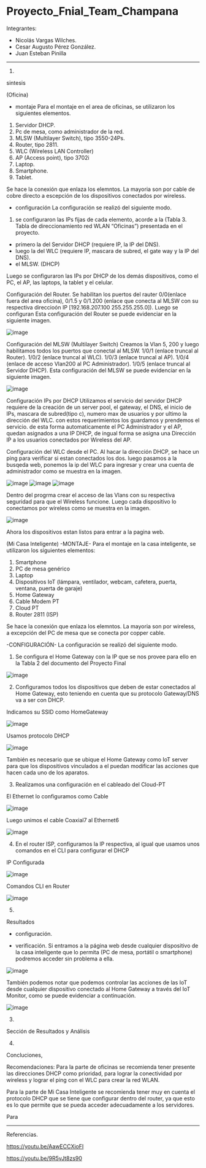 # Proyecto_Fnial_Team_Champana

Integrantes:
- Nicolás Vargas Wilches. 
- Cesar Augusto Pérez González.
- Juan Esteban Pinilla

______________________________
1)
sintesis

(Oficina)
- montaje
Para el montaje en el area de oficinas, se utilizaron los siguientes elementos.
1) Servidor DHCP.
1) Pc de mesa, como administrador de la red.
1) MLSW (Multilayer Switch), tipo 3550-24Ps.
1) Router, tipo 2811.
1) WLC (Wireless LAN Controller)
1) AP (Access point), tipo 3702i
3) Laptop.
1) Smartphone.
1) Tablet.

Se hace la conexión que enlaza los elemntos. La mayoria son por cable de cobre directo a escepción de los dispositivos conectados por wireless.

- configuración
La configuración se realizó del siguiente modo. 

1. se configuraron las IPs fijas de cada elemento, acorde a la (Tabla 3. Tabla de direccionamiento red WLAN “Oficinas”) presentada en el proyecto.
- primero la del Servidor DHCP (requiere IP, la IP del DNS).
- luego la del WLC (requiere IP, mascara de subred, el gate way y la IP del DNS).
- el MLSW. (DHCP)

Luego se configuraron las IPs por DHCP de los demás dispositivos, como el PC, el AP, las laptops, la tablet y el celular.

Configuración del Router.
Se habilitan los puertos del rauter 0/0(enlace fuera del area oficina), 0/1.5 y 0/1.200 (enlace que conecta al MLSW con su respectiva direccioón IP [192.168.207.100  255.255.255.0]). Luego se configuran
Esta configuración del Router se puede evidenciar en la siguiente imagen.

![image](https://user-images.githubusercontent.com/110790300/199743508-baba5e1b-6efb-41e5-a0c3-03e6036ba56d.png)

Configuración del MLSW (Multilayer Switch)
Creamos la Vlan 5, 200 y luego habilitamos todos los puertos que conectal al MLSW. 
1/0/1 (enlace truncal al Router).
1/0/2 (enlace truncal al WLC).
1/0/3 (enlace truncal al AP).
1/0/4 (enlace de acceso Vlan200 al PC Administrador).
1/0/5 (enlace truncal al Servidor DHCP).
Esta configuración del MLSW se puede evidenciar en la siguiente imagen.

![image](https://user-images.githubusercontent.com/110790300/199749979-66592017-53a7-4e83-8859-3cee40734767.png)

Configuración IPs por DHCP
Utilizamos el servicio del servidor DHCP
requiere de la creación de un server pool, el gateway, el DNS, el inicio de IPs, mascara de subred(tipo c), numero max de usuarios y por ultimo la dirección del WLC.
con estos requerimientos los guardamos y prendemos el servicio. 
de esta forma automaticamente el PC Administrador y el AP, quedan asignados a una IP DHCP, de ingual forma se asigna una Dirección IP a los usuarios conectados por Wireless del AP.

Configuración del WLC desde el PC.
Al hacar la dirección DHCP, se hace un ping para verificar si estan conectados los dos.
luego pasamos a la busqeda web, ponemos la ip del WLC para ingresar y crear una cuenta de administrador como se muestra en la imagen.

![image](https://user-images.githubusercontent.com/110790300/199758325-ed2f7b15-8798-45fd-b68d-2b3b49d761bc.png)
![image](https://user-images.githubusercontent.com/110790300/199758517-81145435-5fd6-471b-a5ad-14b29fc97872.png)
![image](https://user-images.githubusercontent.com/110790300/199758664-7c1ce8fe-95b3-4c99-a7dd-350a375b6bdf.png)

Dentro del progrma crear el acceso de las Vlans con su respectiva seguridad para que el Wireless funcione.
Luego cada dispositivo lo conectamos por wireless como se muestra en la imagen.

![image](https://user-images.githubusercontent.com/110790300/199760328-7139e555-2980-4c69-a0f2-2d48ca682277.png)

Ahora los dispositivos estan listos para entrar a la pagina web.

(Mi Casa Inteligente)
-MONTAJE-
Para el montaje en la casa inteligente, se utilizaron los siguientes elementos:
1) Smartphone
1) PC de mesa genérico
1) Laptop
7) Dispositivos IoT (lámpara, ventilador, webcam, cafetera, puerta, ventana, puerta de garaje)
1) Home Gateway
1) Cable Modem PT
1) Cloud PT
1) Router 2811 (ISP)

Se hace la conexión que enlaza los elemntos. La mayoria son por wireless, a excepción del PC de mesa que se conecta por copper cable.

-CONFIGURACIÓN-
La configuración se realizó del siguiente modo. 

1. Se configura el Home Gateway con la IP que se nos provee para ello en la Tabla 2 del documento del Proyecto Final

![image](https://user-images.githubusercontent.com/98667419/199792538-ae20bdf7-728b-408b-92e5-3c124eee0e84.png)

2. Configuramos todos los dispositivos que deben de estar conectados al Home Gateway, esto teniendo en cuenta que su protocolo Gateway/DNS va a ser con DHCP.

Indicamos su SSID como HomeGateway

![image](https://user-images.githubusercontent.com/98667419/199793439-7bc9f798-6298-4aa7-a93d-2247ff475077.png)

Usamos protocolo DHCP

![image](https://user-images.githubusercontent.com/98667419/199793506-3ecff07a-8df0-4340-9674-d38e44e3642d.png)

También es necesario que se ubique el Home Gateway como IoT server para que los dispositivos vinculados a el puedan modificar las acciones que hacen cada uno de los aparatos.

3. Realizamos una configuración en el cableado del Cloud-PT

El Ethernet lo configuramos como Cable

![image](https://user-images.githubusercontent.com/98667419/199794881-4ea75cff-0942-4646-8fb0-74cdaedfb2c6.png)

Luego unimos el cable Coaxial7 al Ethernet6

![image](https://user-images.githubusercontent.com/98667419/199794942-0c99d432-096f-4d39-93b0-d661d98f2ef0.png)

4. En el router ISP, configuramos la IP respectiva, al igual que usamos unos comandos en el CLI para configurar el DHCP

IP Configurada

![image](https://user-images.githubusercontent.com/98667419/199795476-9be0c0cb-0d81-43cc-8450-8aa495b76a1e.png)

Comandos CLI en Router

![image](https://user-images.githubusercontent.com/98667419/199796485-16fec163-47a1-49f9-9ac6-94bf5bdb6868.png)

5)
Resultados
- configuración.
  
- verificación.
 Si entramos a la página web desde cualquier dispositivo de la casa inteligente que lo permita (PC de mesa, portátil o smartphone) podremos acceder sin problema a ella.
 
 ![image](https://user-images.githubusercontent.com/98667419/199802311-f92f66cf-6aad-4d64-9536-ed3ff4f17434.png)
 
 También podemos notar que podemos controlar las acciones de las IoT desde cualquier dispositivo conectado al Home Gateway a través del IoT Monitor, como se puede evidenciar a continuación.
 
 ![image](https://user-images.githubusercontent.com/98667419/199803841-4d17c87f-12e4-4242-a028-fcd63206cf63.png)

3)
Sección de Resultados y Análisis

4)
Concluciones, 

Recomendaciones:
Para la parte de oficinas se recomienda tener presente las direcciones DHCP como prioridad, para lograr la conectividad por wireless y lograr el ping con el WLC para crear la red WLAN.

Para la parte de Mi Casa Inteligente se recomienda tener muy en cuenta el protocolo DHCP que se tiene que configurar dentro del router, ya que esto es lo que permite que se pueda acceder adecuadamente a los servidores.

Para 
____________________________

Referencias.

https://youtu.be/AawECCXioFI

https://youtu.be/9R5vJt8zs90
